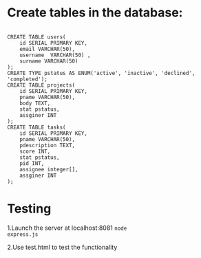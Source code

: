 # Create tables in the database:
<pre><code>
CREATE TABLE users(
    id SERIAL PRIMARY KEY,
    email VARCHAR(50),
    username  VARCHAR(50) ,
    surname VARCHAR(50)
);
CREATE TYPE pstatus AS ENUM('active', 'inactive', 'declined', 'completed');
CREATE TABLE projects(
    id SERIAL PRIMARY KEY,
    pname VARCHAR(50),
    body TEXT,
    stat pstatus,
    assginer INT
);
CREATE TABLE tasks(
    id SERIAL PRIMARY KEY,
    pname VARCHAR(50),
    pdescription TEXT,
    score INT,
    stat pstatus,
    pid INT,
    assignee integer[],
    assginer INT
);
</code></pre>
# Testing
1.Launch the server at localhost:8081
<code>node express.js</code>

2.Use test.html to test the functionality
